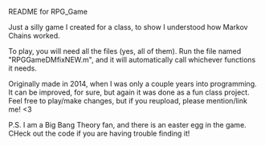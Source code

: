 README for RPG_Game

Just a silly game I created for a class, to show I understood how Markov Chains worked. 

To play, you will need all the files (yes, all of them). Run the file named "RPGGameDMfixNEW.m", and it will automatically call whichever functions it needs.

Originally made in 2014, when I was only a couple years into programming. It can be improved, for sure, but again it was done as a fun class project. Feel free to play/make changes, but if you reupload, please mention/link me! <3

P.S. I am a Big Bang Theory fan, and there is an easter egg in the game. CHeck out the code if you are having trouble finding it!
